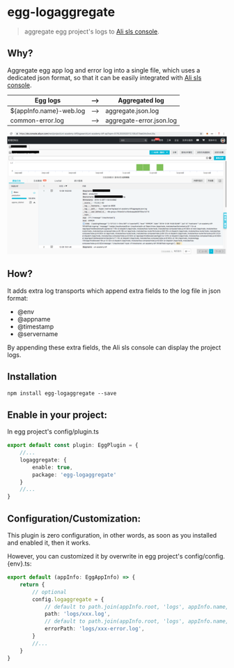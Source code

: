 # egg-logaggregate
> aggregate egg project's logs to [Ali sls console](https://sls.console.aliyun.com).

## Why?
Aggregate egg app log and error log into a single file, which uses a dedicated json format, so that it can be easily 
integrated with [Ali sls console](https://sls.console.aliyun.com).

|Egg logs| --> |Aggregated log|
|--------|-----|--------------|
|${appInfo.name}-web.log| --> |aggregate.json.log|
|common-error.log| --> | aggregate-error.json.log|

![Ali Sls console](./ali-sls.png)

## How?
It adds extra log transports which append extra fields to the log file in json format:
- @env
- @appname
- @timestamp
- @servername

By appending these extra fields, the Ali sls console can display the project logs.

## Installation
```shell
npm install egg-logaggregate --save
```

## Enable in your project:
In egg project's config/plugin.ts
```typescript
export default const plugin: EggPlugin = {
    //...
    logaggregate: {
        enable: true,
        package: 'egg-logaggregate'
    }
    //...
}
``` 
## Configuration/Customization:
This plugin is zero configuration, in other words, as soon as you installed and enabled it, then it works.

However, you can customized it by overwrite in egg project's config/config.{env}.ts:
```typescript
export default (appInfo: EggAppInfo) => {
    return {
        // optional
        config.logaggregate = {
            // default to path.join(appInfo.root, 'logs', appInfo.name, 'aggregate.json.log')
            path: 'logs/xxx.log',
            // default to path.join(appInfo.root, 'logs', appInfo.name, 'aggregate-error.json.log')
            errorPath: 'logs/xxx-error.log',
        }
        //...
    }
}
```

